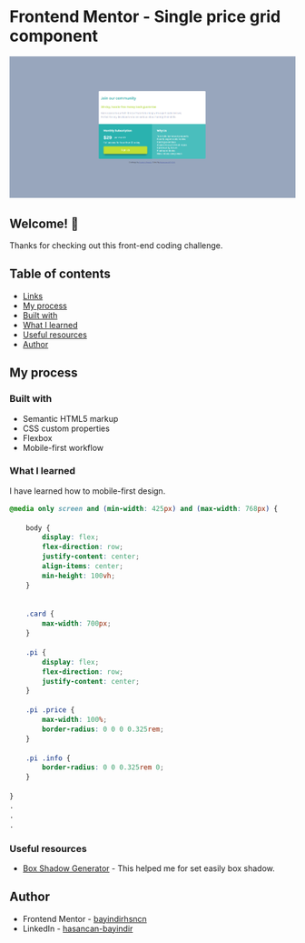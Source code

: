 # Frontend Mentor - Single price grid component

![Design preview for the Single price grid component coding challenge](./design/desktop.png)

## Welcome! 👋

Thanks for checking out this front-end coding challenge.

## Table of contents

  - [Links](#links)
  - [My process](#my-process)
  - [Built with](#built-with)
  - [What I learned](#what-i-learned)
  - [Useful resources](#useful-resources)
  - [Author](#author)

## My process

### Built with

- Semantic HTML5 markup
- CSS custom properties
- Flexbox
- Mobile-first workflow


### What I learned

I have learned how to mobile-first design.

```css
@media only screen and (min-width: 425px) and (max-width: 768px) {

    body {
        display: flex;
        flex-direction: row;
        justify-content: center;
        align-items: center;
        min-height: 100vh;
    }


    .card {
        max-width: 700px;
    }

    .pi {
        display: flex;
        flex-direction: row;
        justify-content: center;
    }

    .pi .price {
        max-width: 100%;
        border-radius: 0 0 0 0.325rem;
    }

    .pi .info {
        border-radius: 0 0 0.325rem 0;
    }

}
.
.
.
```

### Useful resources

- [Box Shadow Generator](https://www.cssmatic.com/box-shadow) - This helped me for set easily box shadow.

## Author

- Frontend Mentor - [bayindirhsncn](https://www.frontendmentor.io/profile/bayindirhsncn)
- LinkedIn - [hasancan-bayindir](https://www.linkedin.com/in/hasancan-bayindir/)
